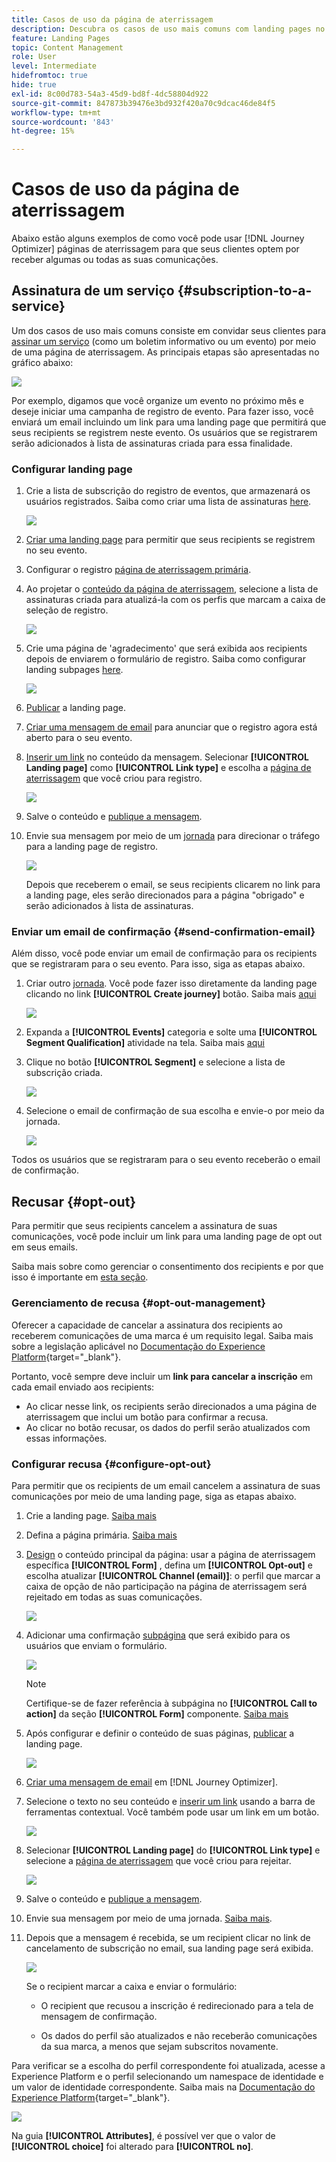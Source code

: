 ```yaml
---
title: Casos de uso da página de aterrissagem
description: Descubra os casos de uso mais comuns com landing pages no Journey Optimizer
feature: Landing Pages
topic: Content Management
role: User
level: Intermediate
hidefromtoc: true
hide: true
exl-id: 8c00d783-54a3-45d9-bd8f-4dc58804d922
source-git-commit: 847873b39476e3bd932f420a70c9dcac46de84f5
workflow-type: tm+mt
source-wordcount: '843'
ht-degree: 15%

---
```


# Casos de uso da página de aterrissagem

Abaixo estão alguns exemplos de como você pode usar [!DNL Journey Optimizer] páginas de aterrissagem para que seus clientes optem por receber algumas ou todas as suas comunicações.

<!--The main use cases are:
* Subscription to a service
* Opt-in
* Opt-out-->

## Assinatura de um serviço {#subscription-to-a-service}

Um dos casos de uso mais comuns consiste em convidar seus clientes para [assinar um serviço](subscription-list.md) (como um boletim informativo ou um evento) por meio de uma página de aterrissagem. As principais etapas são apresentadas no gráfico abaixo:

![](../assets/lp_subscription-uc.png)

Por exemplo, digamos que você organize um evento no próximo mês e deseje iniciar uma campanha de registro de evento<!--to keep your customers that are interested updated on that event-->. Para fazer isso, você enviará um email incluindo um link para uma landing page que permitirá que seus recipients se registrem neste evento. Os usuários que se registrarem serão adicionados à lista de assinaturas criada para essa finalidade.

### Configurar landing page

1. Crie a lista de subscrição do registro de eventos, que armazenará os usuários registrados. Saiba como criar uma lista de assinaturas [here](subscription-list.md#define-subscription-list).

   ![](../assets/lp_subscription-uc-list.png)

1. [Criar uma landing page](create-lp.md) para permitir que seus recipients se registrem no seu evento.

1. Configurar o registro [página de aterrissagem primária](create-lp.md#configure-primary-page).

1. Ao projetar o [conteúdo da página de aterrissagem](design-lp.md), selecione a lista de assinaturas criada para atualizá-la com os perfis que marcam a caixa de seleção de registro.

   ![](../assets/lp_subscription-uc-lp-list.png)

1. Crie uma página de &#39;agradecimento&#39; que será exibida aos recipients depois de enviarem o formulário de registro. Saiba como configurar landing subpages [here](create-lp.md#configure-subpages).

   ![](../assets/lp_subscription-uc-thanks.png)

1. [Publicar](create-lp.md#publish) a landing page.

1. [Criar uma mensagem de email](../create-message.md) para anunciar que o registro agora está aberto para o seu evento.

1. [Inserir um link](../message-tracking.md#insert-links) no conteúdo da mensagem. Selecionar **[!UICONTROL Landing page]** como **[!UICONTROL Link type]** e escolha a [página de aterrissagem](create-lp.md#configure-primary-page) que você criou para registro.

   ![](../assets/lp_subscription-uc-link.png)

1. Salve o conteúdo e [publique a mensagem](../publish-manage-message.md).

1. Envie sua mensagem por meio de um [jornada](../building-journeys/journey.md) para direcionar o tráfego para a landing page de registro.

   ![](../assets/lp_subscription-uc-journey.png)

   Depois que receberem o email, se seus recipients clicarem no link para a landing page, eles serão direcionados para a página &quot;obrigado&quot; e serão adicionados à lista de assinaturas.

### Enviar um email de confirmação {#send-confirmation-email}

Além disso, você pode enviar um email de confirmação para os recipients que se registraram para o seu evento. Para isso, siga as etapas abaixo.

1. Criar outro [jornada](../building-journeys/journey.md). Você pode fazer isso diretamente da landing page clicando no link **[!UICONTROL Create journey]** botão. Saiba mais [aqui](create-lp.md#configure-primary-page)

   ![](../assets/lp_subscription-uc-create-journey.png)

1. Expanda a **[!UICONTROL Events]** categoria e solte uma **[!UICONTROL Segment Qualification]** atividade na tela. Saiba mais [aqui](../building-journeys/segment-qualification-events.md)

1. Clique no botão **[!UICONTROL Segment]** e selecione a lista de subscrição criada.

   ![](../assets/lp_subscription-uc-confirm-journey.png)

1. Selecione o email de confirmação de sua escolha e envie-o por meio da jornada.

   ![](../assets/lp_subscription-uc-confirm-email.png)

Todos os usuários que se registraram para o seu evento receberão o email de confirmação.

<!--The event registration's subscription list tracks the profiles who registered and you can send them targeted event updates.-->

## Recusar {#opt-out}

Para permitir que seus recipients cancelem a assinatura de suas comunicações, você pode incluir um link para uma landing page de opt out em seus emails.

Saiba mais sobre como gerenciar o consentimento dos recipients e por que isso é importante em [esta seção](../consent.md).

### Gerenciamento de recusa {#opt-out-management}

Oferecer a capacidade de cancelar a assinatura dos recipients ao receberem comunicações de uma marca é um requisito legal. Saiba mais sobre a legislação aplicável no [Documentação do Experience Platform](https://experienceleague.adobe.com/docs/experience-platform/privacy/regulations/overview.html#regulations){target=&quot;_blank&quot;}.

Portanto, você sempre deve incluir um **link para cancelar a inscrição** em cada email enviado aos recipients:

* Ao clicar nesse link, os recipients serão direcionados a uma página de aterrissagem que inclui um botão para confirmar a recusa.
* Ao clicar no botão recusar, os dados do perfil serão atualizados com essas informações.

### Configurar recusa {#configure-opt-out}

Para permitir que os recipients de um email cancelem a assinatura de suas comunicações por meio de uma landing page, siga as etapas abaixo.

1. Crie a landing page. [Saiba mais](create-lp.md)

1. Defina a página primária. [Saiba mais](create-lp.md#configure-primary-page)

1. [Design](design-lp.md) o conteúdo principal da página: usar a página de aterrissagem específica **[!UICONTROL Form]** , defina um **[!UICONTROL Opt-out]** e escolha atualizar **[!UICONTROL Channel (email)]**: o perfil que marcar a caixa de opção de não participação na página de aterrissagem será rejeitado em todas as suas comunicações.

   ![](../assets/lp_opt-out-primary-lp.png)

   <!--You can also build your own landing page and host it on the third-party system of your choice. To keep?-->

1. Adicionar uma confirmação [subpágina](create-lp.md#configure-subpages) que será exibido para os usuários que enviam o formulário.

   ![](../assets/lp_opt-out-subpage.png)

   >[!NOTE]
   >
   >Certifique-se de fazer referência à subpágina no **[!UICONTROL Call to action]** da seção **[!UICONTROL Form]** componente. [Saiba mais](design-lp.md)

1. Após configurar e definir o conteúdo de suas páginas, [publicar](create-lp.md#publish) a landing page.

   ![](../assets/lp_opt-out-publish.png)

1. [Criar uma mensagem de email](../create-message.md) em [!DNL Journey Optimizer].

1. Selecione o texto no seu conteúdo e [inserir um link](../message-tracking.md#insert-links) usando a barra de ferramentas contextual. Você também pode usar um link em um botão.

   ![](../assets/lp_opt-out-insert-link.png)

1. Selecionar **[!UICONTROL Landing page]** do **[!UICONTROL Link type]** e selecione a [página de aterrissagem](create-lp.md#configure-primary-page) que você criou para rejeitar.

   ![](../assets/lp_opt-out-landing-page.png)

1. Salve o conteúdo e [publique a mensagem](../publish-manage-message.md).

1. Envie sua mensagem por meio de uma jornada. [Saiba mais](../building-journeys/journey.md).

1. Depois que a mensagem é recebida, se um recipient clicar no link de cancelamento de subscrição no email, sua landing page será exibida.

   ![](../assets/lp_opt-out-submit-form.png)

   Se o recipient marcar a caixa e enviar o formulário:

   * O recipient que recusou a inscrição é redirecionado para a tela de mensagem de confirmação.

   * Os dados do perfil são atualizados e não receberão comunicações da sua marca, a menos que sejam subscritos novamente.

Para verificar se a escolha do perfil correspondente foi atualizada, acesse a Experience Platform e o perfil selecionando um namespace de identidade e um valor de identidade correspondente. Saiba mais na [Documentação do Experience Platform](https://experienceleague.adobe.com/docs/experience-platform/profile/ui/user-guide.html#getting-started){target=&quot;_blank&quot;}.

![](../assets/lp_opt-out-profile-choice.png)

Na guia **[!UICONTROL Attributes]**, é possível ver que o valor de **[!UICONTROL choice]** foi alterado para **[!UICONTROL no]**.

<!--

### Other ways to opt out

You can also enable your recipients to unsubscribe whithout using landing pages.

* **One-click opt-out**

    You can add a one-click opt-out link into your email content. This will enable your recipients to quickly unsubscribe from your communications, without being redirected to a landing page where they need to confirm opting out. [Learn more](../message-tracking.md#one-click-opt-out-link)

* **Unsubscribe link in header**

    If the recipients' email client supports displaying an unsubscribe link in the email header, emails sent with [!DNL Journey Optimizer] automatically include this link. [Learn more](../consent.md#unsubscribe-email)
-->
